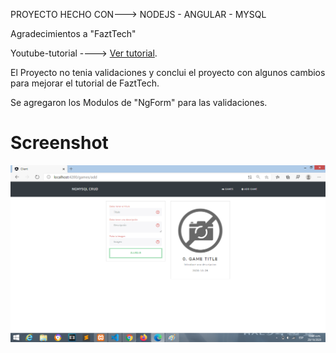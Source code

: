 PROYECTO HECHO CON---> NODEJS - ANGULAR - MYSQL

Agradecimientos a  "FaztTech" 

Youtube-tutorial ----> [Ver tutorial](https://www.youtube.com/watch?v=lxYB79ANJM8).

El Proyecto no tenia validaciones y conclui el proyecto con algunos cambios para mejorar el tutorial de FaztTech.

Se agregaron los Modulos de "NgForm" para las validaciones.

# Screenshot
![](docs/screenshot.png)


